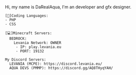 Hi, my name is DaRealAqua, I'm an developer and gfx designer.
```
[💾]Coding Languages: 
- PHP
- CSS

[💻]Minecraft Servers:
  BEDROCK:
    Levania Network: OWNER
     - IP: play.levania.eu
     - PORT: 19132 

My Discord Servers:
  LEVANIA (MCPE): https://discord.levania.eu/
  AQUA DEVS (PMMP): https://discord.gg/AQ8THyqYAH/
```  
